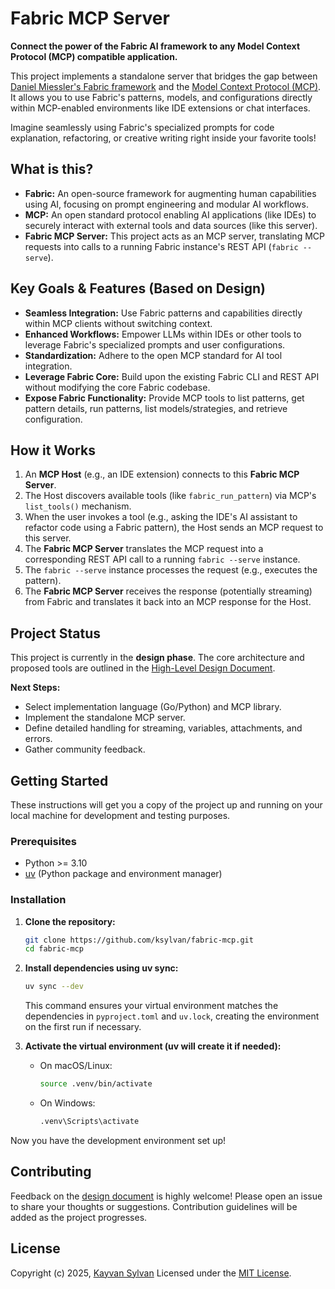 # Fabric MCP Server

**Connect the power of the Fabric AI framework to any Model Context Protocol (MCP) compatible application.**

This project implements a standalone server that bridges the gap between [Daniel Miessler's Fabric framework][fabricGithubLink] and the [Model Context Protocol (MCP)][MCP]. It allows you to use Fabric's patterns, models, and configurations directly within MCP-enabled environments like IDE extensions or chat interfaces.

Imagine seamlessly using Fabric's specialized prompts for code explanation, refactoring, or creative writing right inside your favorite tools!

## What is this?

* **Fabric:** An open-source framework for augmenting human capabilities using AI, focusing on prompt engineering and modular AI workflows.
* **MCP:** An open standard protocol enabling AI applications (like IDEs) to securely interact with external tools and data sources (like this server).
* **Fabric MCP Server:** This project acts as an MCP server, translating MCP requests into calls to a running Fabric instance's REST API (`fabric --serve`).

## Key Goals & Features (Based on Design)

* **Seamless Integration:** Use Fabric patterns and capabilities directly within MCP clients without switching context.
* **Enhanced Workflows:** Empower LLMs within IDEs or other tools to leverage Fabric's specialized prompts and user configurations.
* **Standardization:** Adhere to the open MCP standard for AI tool integration.
* **Leverage Fabric Core:** Build upon the existing Fabric CLI and REST API without modifying the core Fabric codebase.
* **Expose Fabric Functionality:** Provide MCP tools to list patterns, get pattern details, run patterns, list models/strategies, and retrieve configuration.

## How it Works

1. An **MCP Host** (e.g., an IDE extension) connects to this **Fabric MCP Server**.
2. The Host discovers available tools (like `fabric_run_pattern`) via MCP's `list_tools()` mechanism.
3. When the user invokes a tool (e.g., asking the IDE's AI assistant to refactor code using a Fabric pattern), the Host sends an MCP request to this server.
4. The **Fabric MCP Server** translates the MCP request into a corresponding REST API call to a running `fabric --serve` instance.
5. The `fabric --serve` instance processes the request (e.g., executes the pattern).
6. The **Fabric MCP Server** receives the response (potentially streaming) from Fabric and translates it back into an MCP response for the Host.

## Project Status

This project is currently in the **design phase**. The core architecture and proposed tools are outlined in the [High-Level Design Document](./docs/design.md).

**Next Steps:**

* Select implementation language (Go/Python) and MCP library.
* Implement the standalone MCP server.
* Define detailed handling for streaming, variables, attachments, and errors.
* Gather community feedback.

## Getting Started

These instructions will get you a copy of the project up and running on your local machine for development and testing purposes.

### Prerequisites

* Python >= 3.10
* [uv](https://github.com/astral-sh/uv) (Python package and environment manager)

### Installation

1. **Clone the repository:**

   ```bash
   git clone https://github.com/ksylvan/fabric-mcp.git
   cd fabric-mcp
   ```

2. **Install dependencies using uv sync:**

   ```bash
   uv sync --dev
   ```

   This command ensures your virtual environment matches the dependencies in `pyproject.toml` and `uv.lock`, creating the environment on the first run if necessary.

3. **Activate the virtual environment (uv will create it if needed):**

   * On macOS/Linux:

     ```bash
     source .venv/bin/activate
     ```

   * On Windows:

     ```bash
     .venv\Scripts\activate
     ```

Now you have the development environment set up!

## Contributing

Feedback on the [design document](./docs/design.md) is highly welcome! Please open an issue to share your thoughts or suggestions. Contribution guidelines will be added as the project progresses.

## License

Copyright (c) 2025, [Kayvan Sylvan](kayvan@sylvan.com) Licensed under the [MIT License](./LICENSE).

[fabricGithubLink]: https://github.com/danielmiessler/fabric
[MCP]: https://modelcontextprotocol.io/
